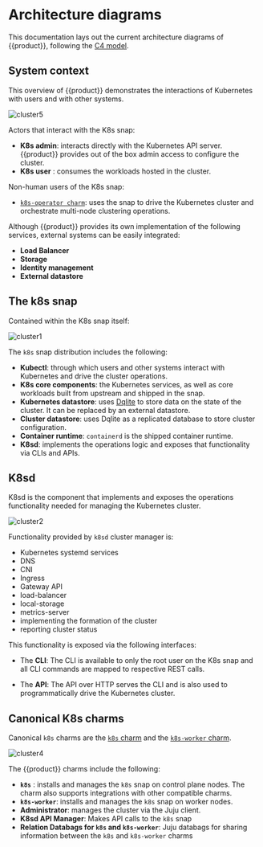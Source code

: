 # Architecture diagrams

This documentation lays out the
current architecture diagrams of {{product}}, following the [C4 model].

## System context

This overview of {{product}} demonstrates the interactions of
Kubernetes with users and with other systems.

![cluster5][]

Actors that interact with the K8s snap:

- **K8s admin**:  interacts directly with the Kubernetes API server. {{product}}
provides out of the box admin access to configure the cluster.
- **K8s user** : consumes the workloads hosted in the cluster.

Non-human users of the K8s snap:

- [`k8s-operator charm`][K8s charm]: uses the snap to drive the Kubernetes
cluster and orchestrate multi-node clustering operations.

Although {{product}} provides its own implementation of the following services,
external systems can be easily integrated:

- **Load Balancer**
- **Storage**
- **Identity management**
- **External datastore**

## The k8s snap

Contained within the K8s snap itself:

![cluster1][]

The `k8s` snap distribution includes the following:

- **Kubectl**: through which users and other systems interact with Kubernetes
and drive the cluster operations.
- **K8s core components**: the Kubernetes services, as well as core
workloads built from upstream and shipped in the snap.
- **Kubernetes datastore**: uses [Dqlite] to store data on the state of the
cluster. It can be replaced by an external datastore.
- **Cluster datastore**: uses Dqlite as a replicated database to store cluster
configuration.
- **Container runtime**: `containerd` is the shipped container runtime.
- **K8sd**: implements the operations logic and exposes that
functionality via CLIs and APIs.

## K8sd

K8sd is the component that implements and exposes the operations functionality
needed for managing the Kubernetes cluster.

![cluster2][]

Functionality provided by `k8sd` cluster manager is:

- Kubernetes systemd services
- DNS
- CNI
- Ingress
- Gateway API
- load-balancer
- local-storage
- metrics-server
- implementing the formation of the cluster
- reporting cluster status

This functionality is exposed via the following interfaces:

- The **CLI**: The CLI is available to only the root user on the K8s snap and
all CLI commands are mapped to respective REST calls.

- The **API**: The API over HTTP serves the CLI and is also used to
programmatically drive the Kubernetes cluster.

## Canonical K8s charms

Canonical `k8s` charms are the [`k8s` charm][K8s
charm] and the [`k8s-worker` charm][K8s-worker charm].

![cluster4][]

The {{product}} charms include the following:

- **`k8s`** : installs and manages the `k8s` snap on control plane nodes. The
charm also supports integrations with other compatible charms.
- **`k8s-worker`**: installs and manages the `k8s` snap on worker nodes.
- **Administrator**: manages the cluster via the Juju client.
- **K8sd API Manager**: Makes API calls to the `k8s` snap
- **Relation Databags for `k8s` and `k8s-worker`**: Juju databags for sharing
information between the `k8s` and `k8s-worker` charms

<!-- IMAGES -->

[cluster1]: https://assets.ubuntu.com/v1/58712341-snap.svg
[cluster2]: https://assets.ubuntu.com/v1/d74833fe-k8sd.svg
[cluster4]: https://assets.ubuntu.com/v1/53a083a9-charms.svg
[cluster5]: https://assets.ubuntu.com/v1/bcfe150f-overview.svg

<!-- LINKS -->
[C4 model]:           https://c4model.com/
[K8s charm]:          https://charmhub.io/k8s
[K8s-Worker charm]:   https://charmhub.io/k8s-worker
[Juju docs]:          https://juju.is/docs/juju
[COS docs]:           https://ubuntu.com/observability
[Dqlite]:             https://github.com/canonical/k8s-dqlite
